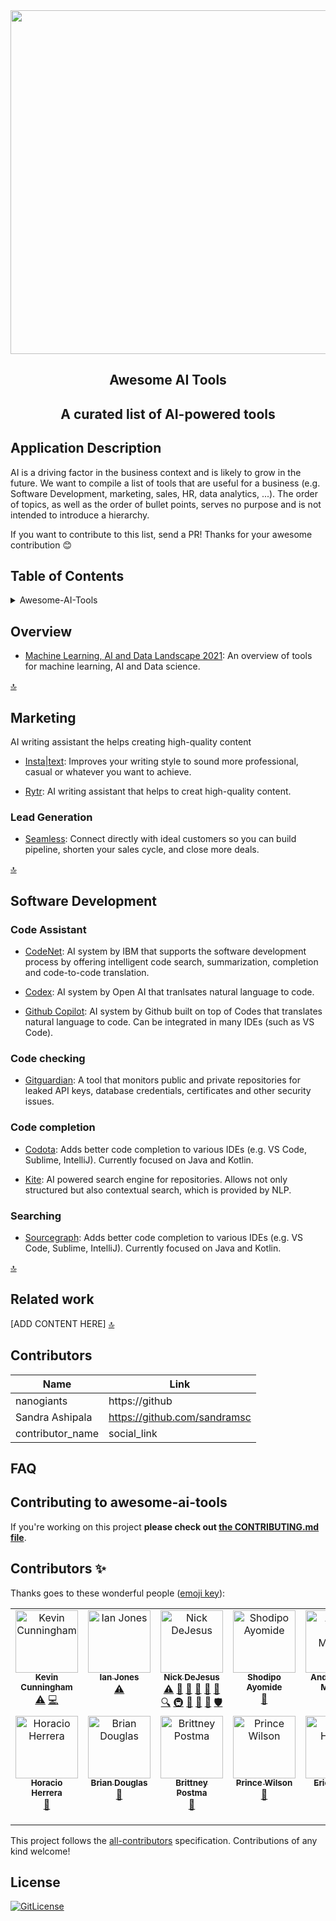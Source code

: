 <!-- PROJECT TITLE -->
  <div id="header" align="center">
  <img src="https://github-production-user-asset-6210df.s3.amazonaws.com/19821445/239703832-7aae0dd8-467d-4d97-8844-d3767d7d0521.png" width="550" width="250"/>
</div>
 <h2 2 align="center">
    Awesome AI Tools
    <br />
    </h4>
     <h2 2 align="center">
    A curated list of AI-powered tools
    <br />
    </h4>

## Application Description

AI is a driving factor in the business context and is likely to grow in the future. We want to compile a list of tools that are useful for a business (e.g. Software Development, marketing, sales, HR, data analytics, ...). The order of topics, as well as the order of bullet points, serves no purpose and is not intended to introduce a hierarchy.

If you want to contribute to this list, send a PR! Thanks for your awesome contribution 😊

## Table of Contents

<details>
<summary>Awesome-AI-Tools</summary>

- [Application Description](#application-description)
- [Table of Contents](#table-of-contents)
- [Overview](#overview)
- [Marketing](#screenshots)
    - [Copy Writing](#copy-writing)
    - [Lead Generation](#lead-generation)
- [Software Development](#software-development)
    - [Code Assistant](#code-assistant)
    - [Code checking](#code-checking)
    - [Code completion](#code-completion)
    - [Searching](#searching)
- [Related work](#related-work)
- [How to use the app](#how-to-use-the-app)
- [Contributing](#contributing)
- [Contributors](#contributors)
- [Notes](#notes)
- [License](#license)

</details>

## Overview

- [Machine Learning, AI and Data Landscape 2021](http://46eybw2v1nh52oe80d3bi91u-wpengine.netdna-ssl.com/wp-content/uploads/2021/09/ML-AI-Data-Landscape-2021.pdf): An overview of tools for machine learning, AI and Data science.

[🔝](https://github.com/nanogiants/awesome-ai-tools#table-of-contents)

## Marketing

AI writing assistant the helps creating high-quality content

- [Insta|text](https://instatext.io/): Improves your writing style to sound more professional, casual or whatever you want to achieve.

- [Rytr](https://rytr.me/): AI writing assistant that helps to creat high-quality content.

### Lead Generation

- [Seamless](https://www.seamless.ai/): Connect directly with ideal customers so you can build pipeline, shorten your sales cycle, and close more deals.

[🔝](https://github.com/nanogiants/awesome-ai-tools#table-of-contents)


## Software Development

### Code Assistant

- [CodeNet](https://github.com/IBM/Project_CodeNet): AI system by IBM that supports the software development process by offering intelligent code search, summarization, completion and code-to-code translation.

- [Codex](https://openai.com/blog/openai-codex/): AI system by Open AI that tranlsates natural language to code.

- [Github Copilot](https://copilot.github.com/): AI system by Github built on top of Codes that translates natural language to code. Can be integrated in many IDEs (such as VS Code).

### Code checking

- [Gitguardian](https://www.gitguardian.com/): A tool that monitors public and private repositories for leaked API keys, database credentials, certificates and other security issues.

### Code completion

- [Codota](https://www.codota.com/): Adds better code completion to various IDEs (e.g. VS Code, Sublime, IntelliJ). Currently focused on Java and Kotlin.

- [Kite](https://www.kite.com/): AI powered search engine for repositories. Allows not only structured but also contextual search, which is provided by NLP.

### Searching

- [Sourcegraph](https://sourcegraph.com/): Adds better code completion to various IDEs (e.g. VS Code, Sublime, IntelliJ). Currently focused on Java and Kotlin.

[🔝](https://github.com/nanogiants/awesome-ai-tools#table-of-contents)

## Related work

[ADD CONTENT HERE]
[🔝](https://github.com/nanogiants/awesome-ai-tools#table-of-contents)

## Contributors

| Name            | Link                                   |
| --------------- | -------------------------------------- |
| nanogiants | https://github |
| Sandra Ashipala | https://github.com/sandramsc |
| contributor_name | social_link |


## FAQ

## Contributing to awesome-ai-tools

If you're working on this project **please check out
[the CONTRIBUTING.md file](https://github.com/sandramsc/awesome-ai-tools/blob/master/awesome-ai-tools/CONTRIBUTING.md)**.

## Contributors ✨

Thanks goes to these wonderful people ([emoji key](https://allcontributors.org/docs/en/emoji-key)):
<!-- ALL-CONTRIBUTORS-LIST:START - Do not remove or modify this section -->
<!-- prettier-ignore-start -->
<!-- markdownlint-disable -->
<table>
  <tbody>
    <tr>
      <td align="center" valign="top" width="14.28%"><a href="http://www.kevincunningham.co.uk"><img src="https://avatars3.githubusercontent.com/u/8320213?v=4?s=100" width="100px;" alt="Kevin Cunningham"/><br /><sub><b>Kevin Cunningham</b></sub></a><br /><a href="https://github.com/dayhaysoos/use-shopping-cart/commits?author=doingandlearning" title="Tests">⚠️</a> <a href="https://github.com/dayhaysoos/use-shopping-cart/commits?author=doingandlearning" title="Code">💻</a></td>
      <td align="center" valign="top" width="14.28%"><a href="https://ianjones.us/"><img src="https://avatars2.githubusercontent.com/u/4407263?v=4?s=100" width="100px;" alt="Ian Jones"/><br /><sub><b>Ian Jones</b></sub></a><br /><a href="https://github.com/dayhaysoos/use-shopping-cart/commits?author=theianjones" title="Tests">⚠️</a></td>
      <td align="center" valign="top" width="14.28%"><a href="https://github.com/dayhaysoos"><img src="https://avatars3.githubusercontent.com/u/1852675?v=4?s=100" width="100px;" alt="Nick DeJesus"/><br /><sub><b>Nick DeJesus</b></sub></a><br /><a href="https://github.com/dayhaysoos/use-shopping-cart/commits?author=dayhaysoos" title="Tests">⚠️</a> <a href="#blog-dayhaysoos" title="Blogposts">📝</a> <a href="#business-dayhaysoos" title="Business development">💼</a> <a href="https://github.com/dayhaysoos/use-shopping-cart/issues?q=author%3Adayhaysoos" title="Bug reports">🐛</a> <a href="#data-dayhaysoos" title="Data">🔣</a> <a href="https://github.com/dayhaysoos/use-shopping-cart/commits?author=dayhaysoos" title="Documentation">📖</a> <a href="#fundingFinding-dayhaysoos" title="Funding Finding">🔍</a> <a href="#infra-dayhaysoos" title="Infrastructure (Hosting, Build-Tools, etc)">🚇</a> <a href="#projectManagement-dayhaysoos" title="Project Management">📆</a> <a href="#question-dayhaysoos" title="Answering Questions">💬</a> <a href="https://github.com/dayhaysoos/use-shopping-cart/pulls?q=is%3Apr+reviewed-by%3Adayhaysoos" title="Reviewed Pull Requests">👀</a> <a href="#security-dayhaysoos" title="Security">🛡️</a></td>
      <td align="center" valign="top" width="14.28%"><a href="http://shodipoayomide.com"><img src="https://avatars2.githubusercontent.com/u/20538832?v=4?s=100" width="100px;" alt="Shodipo Ayomide"/><br /><sub><b>Shodipo Ayomide</b></sub></a><br /><a href="https://github.com/dayhaysoos/use-shopping-cart/commits?author=Developerayo" title="Documentation">📖</a></td>
      <td align="center" valign="top" width="14.28%"><a href="http://appbureauet.dk"><img src="https://avatars1.githubusercontent.com/u/167574?v=4?s=100" width="100px;" alt="Anders Bech Mellson"/><br /><sub><b>Anders Bech Mellson</b></sub></a><br /><a href="https://github.com/dayhaysoos/use-shopping-cart/commits?author=mellson" title="Code">💻</a></td>
      <td align="center" valign="top" width="14.28%"><a href="https://thorweb.dev"><img src="https://avatars0.githubusercontent.com/u/23213994?v=4?s=100" width="100px;" alt="Thor 雷神"/><br /><sub><b>Thor 雷神</b></sub></a><br /><a href="https://github.com/dayhaysoos/use-shopping-cart/commits?author=thorsten-stripe" title="Documentation">📖</a> <a href="https://github.com/dayhaysoos/use-shopping-cart/commits?author=thorsten-stripe" title="Code">💻</a> <a href="https://github.com/dayhaysoos/use-shopping-cart/commits?author=thorsten-stripe" title="Tests">⚠️</a></td>
      <td align="center" valign="top" width="14.28%"><a href="https://ryan.warner.codes"><img src="https://avatars2.githubusercontent.com/u/1595979?v=4?s=100" width="100px;" alt="Ryan Warner"/><br /><sub><b>Ryan Warner</b></sub></a><br /><a href="https://github.com/dayhaysoos/use-shopping-cart/commits?author=RyanWarner" title="Documentation">📖</a></td>
    </tr>
    <tr>
      <td align="center" valign="top" width="14.28%"><a href="http://horacioh.com"><img src="https://avatars3.githubusercontent.com/u/725120?v=4?s=100" width="100px;" alt="Horacio Herrera"/><br /><sub><b>Horacio Herrera</b></sub></a><br /><a href="https://github.com/dayhaysoos/use-shopping-cart/commits?author=horacioh" title="Documentation">📖</a></td>
      <td align="center" valign="top" width="14.28%"><a href="https://bdougie.live"><img src="https://avatars2.githubusercontent.com/u/5713670?v=4?s=100" width="100px;" alt="Brian Douglas"/><br /><sub><b>Brian Douglas</b></sub></a><br /><a href="https://github.com/dayhaysoos/use-shopping-cart/commits?author=bdougie" title="Documentation">📖</a></td>
      <td align="center" valign="top" width="14.28%"><a href="https://bdesigned.netlify.com/"><img src="https://avatars2.githubusercontent.com/u/45889730?v=4?s=100" width="100px;" alt="Brittney Postma"/><br /><sub><b>Brittney Postma</b></sub></a><br /><a href="https://github.com/dayhaysoos/use-shopping-cart/commits?author=brittneypostma" title="Documentation">📖</a></td>
      <td align="center" valign="top" width="14.28%"><a href="https://prince.dev"><img src="https://avatars1.githubusercontent.com/u/8431042?v=4?s=100" width="100px;" alt="Prince Wilson"/><br /><sub><b>Prince Wilson</b></sub></a><br /><a href="https://github.com/dayhaysoos/use-shopping-cart/commits?author=maxcell" title="Documentation">📖</a></td>
      <td align="center" valign="top" width="14.28%"><a href="https://www.erichowey.dev/"><img src="https://avatars.githubusercontent.com/u/204841?v=4?s=100" width="100px;" alt="Eric Howey"/><br /><sub><b>Eric Howey</b></sub></a><br /><a href="https://github.com/dayhaysoos/use-shopping-cart/commits?author=ehowey" title="Documentation">📖</a> <a href="#plugin-ehowey" title="Plugin/utility libraries">🔌</a></td>
      <td align="center" valign="top" width="14.28%"><a href="https://github.com/hideokamoto-stripe"><img src="https://avatars.githubusercontent.com/u/95597878?v=4?s=100" width="100px;" alt="Hidetaka Okamoto"/><br /><sub><b>Hidetaka Okamoto</b></sub></a><br /><a href="https://github.com/dayhaysoos/use-shopping-cart/commits?author=hideokamoto-stripe" title="Code">💻</a></td>
      <td align="center" valign="top" width="14.28%"><a href="https://github.com/andria-dev"><img src="https://avatars.githubusercontent.com/u/19195374?v=4?s=100" width="100px;" alt="Andria Brown"/><br /><sub><b>Andria Brown</b></sub></a><br /><a href="https://github.com/dayhaysoos/use-shopping-cart/commits?author=andria-dev" title="Tests">⚠️</a> <a href="https://github.com/dayhaysoos/use-shopping-cart/commits?author=andria-dev" title="Code">💻</a> <a href="https://github.com/dayhaysoos/use-shopping-cart/commits?author=andria-dev" title="Documentation">📖</a> <a href="https://github.com/dayhaysoos/use-shopping-cart/issues?q=author%3Aandria-dev" title="Bug reports">🐛</a> <a href="#example-andria-dev" title="Examples">💡</a> <a href="#infra-andria-dev" title="Infrastructure (Hosting, Build-Tools, etc)">🚇</a> <a href="#maintenance-andria-dev" title="Maintenance">🚧</a> <a href="#ideas-andria-dev" title="Ideas, Planning, & Feedback">🤔</a> <a href="#question-andria-dev" title="Answering Questions">💬</a> <a href="https://github.com/dayhaysoos/use-shopping-cart/pulls?q=is%3Apr+reviewed-by%3Aandria-dev" title="Reviewed Pull Requests">👀</a></td>
    </tr>
  </tbody>
</table>

<!-- markdownlint-restore -->
<!-- prettier-ignore-end -->

<!-- ALL-CONTRIBUTORS-LIST:END -->

This project follows the [all-contributors](https://github.com/all-contributors/all-contributors) specification. Contributions of any kind welcome!


## License

[![GitLicense](https://img.shields.io/badge/License-MIT-lime.svg)](https://github.com/nanogiants/awesome-ai-tools/blob/master/LICENSE)
